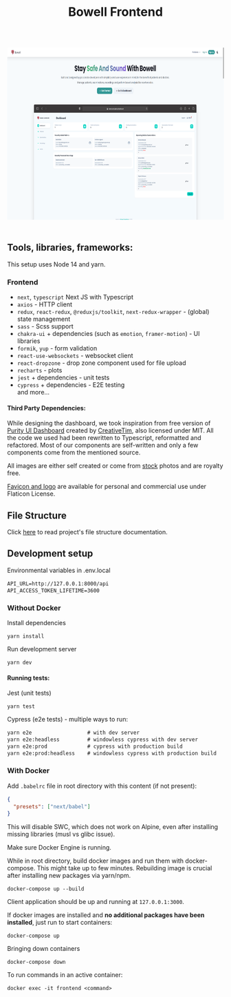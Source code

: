 <div align="center" style="padding-bottom: 10px">
    <h1>Bowell Frontend</h1>
    <img src="https://img.shields.io/badge/Next.js-%23000000.svg?&style=for-the-badge&logo=next.js&logoColor=white" alt=""/>
    <img src="https://img.shields.io/badge/React-20232A?style=for-the-badge&logo=react&logoColor=61DAFB" alt=""/>
    <img src="https://img.shields.io/badge/Redux-593D88?style=for-the-badge&logo=redux&logoColor=white" alt=""/>    
    <img src="https://img.shields.io/badge/TypeScript-007ACC?style=for-the-badge&logo=typescript&logoColor=white" alt=""/>
    <img src="https://img.shields.io/badge/JavaScript-323330?style=for-the-badge&logo=javascript&logoColor=F7DF1E" alt=""/>    
    <img src="https://img.shields.io/badge/Chakra--UI-319795?style=for-the-badge&logo=chakra-ui&logoColor=white" alt=""/>
    <img src="https://img.shields.io/badge/Sass-CC6699?style=for-the-badge&logo=sass&logoColor=white" alt=""/>
    <img src="https://img.shields.io/badge/Docker-2CA5E0?style=for-the-badge&logo=docker&logoColor=white" alt=""/>    
    <img src="https://img.shields.io/badge/Jest-C21325?style=for-the-badge&logo=jest&logoColor=white" alt=""/>
    <img src="https://img.shields.io/badge/Cypress-17202C?style=for-the-badge&logo=cypress&logoColor=white" alt=""/>
</div>

<div align="center" style="padding: 20px 0">
    <img src="docs/landing.png" alt="" height="400px"/>
</div>

## Tools, libraries, frameworks:

This setup uses Node 14 and yarn.

### Frontend

- `next`, `typescript` Next JS with Typescript
- `axios` - HTTP client
- `redux`, `react-redux`, `@reduxjs/toolkit`, `next-redux-wrapper` - (global) state management
- `sass` - Scss support
- `chakra-ui` + dependencies (such as `emotion`, `framer-motion`) - UI libraries
- `formik`, `yup` - form validation
- `react-use-websockets` - websocket client
- `react-dropzone` - drop zone component used for file upload
- `recharts` - plots
- `jest` + dependencies - unit tests
- `cypress` + dependencies - E2E testing  
and more...

#### Third Party Dependencies:
While designing the dashboard, we took inspiration from free version of 
[Purity UI Dashboard](https://github.com/creativetimofficial/purity-ui-dashboard) 
created by [CreativeTim](https://www.creative-tim.com/), also licensed under MIT.
All the code we used had been rewritten to Typescript, reformatted and refactored.
Most of our components are self-written and only a few components come from the mentioned source.   

All images are either self created or come from [stock](https://www.pexels.com/) photos and are royalty free.  

[Favicon and logo](https://www.flaticon.com/free-icon/intestine_2044752?term=intestine&page=1&position=8&page=1&position=8&related_id=2044752&origin=tag) 
are available for personal and commercial use under Flaticon License.

## File Structure

Click [here](FILES.md) to read project's file structure documentation.

## Development setup

Environmental variables in .env.local

```
API_URL=http://127.0.0.1:8000/api
API_ACCESS_TOKEN_LIFETIME=3600
```

### Without Docker

Install dependencies

```shell
yarn install
```

Run development server

```shell
yarn dev
```

#### Running tests:

Jest (unit tests)

```shell
yarn test
```

Cypress (e2e tests) - multiple ways to run:

```shell
yarn e2e                  # with dev server
yarn e2e:headless         # windowless cypress with dev server
yarn e2e:prod             # cypress with production build
yarn e2e:prod:headless    # windowless cypress with production build
```


### With Docker

Add `.babelrc` file in root directory with this content (if not present):

```json
{
  "presets": ["next/babel"]
}
```

This will disable SWC, which does not work on Alpine, even after installing missing libraries
(musl vs glibc issue).

Make sure Docker Engine is running.

While in root directory, build docker images and run them with docker-compose. This might take up to few minutes.
Rebuilding image is crucial after installing new packages via yarn/npm.

```shell script
docker-compose up --build
```

Client application should be up and running at `127.0.0.1:3000`.

If docker images are installed and **no additional packages have been installed**, just run to start containers:

```shell script
docker-compose up
```

Bringing down containers

```shell script
docker-compose down
```

To run commands in an active container:

```shell script
docker exec -it frontend <command>
```
